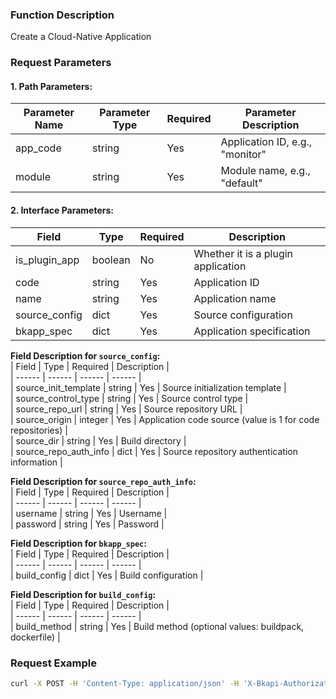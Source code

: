 ### Function Description  
Create a Cloud-Native Application  

### Request Parameters  

#### 1. Path Parameters:  
| Parameter Name | Parameter Type | Required | Parameter Description |  
| ------------ | ------------ | ------ | ---------------- |  
| app_code | string | Yes | Application ID, e.g., "monitor" |  
| module | string | Yes | Module name, e.g., "default" |  

#### 2. Interface Parameters:  
| Field | Type | Required | Description |  
| ------ | ------ | ------ | ------ |  
| is_plugin_app | boolean | No | Whether it is a plugin application |  
| code | string | Yes | Application ID |  
| name | string | Yes | Application name |  
| source_config | dict | Yes | Source configuration |  
| bkapp_spec | dict | Yes | Application specification |  

**Field Description for `source_config`:**  
| Field | Type | Required | Description |  
| ------ | ------ | ------ | ------ |  
| source_init_template | string | Yes | Source initialization template |  
| source_control_type | string | Yes | Source control type |  
| source_repo_url | string | Yes | Source repository URL |  
| source_origin | integer | Yes | Application code source (value is 1 for code repositories) |  
| source_dir | string | Yes | Build directory |  
| source_repo_auth_info | dict | Yes | Source repository authentication information |  

**Field Description for `source_repo_auth_info`:**  
| Field | Type | Required | Description |  
| ------ | ------ | ------ | ------ |  
| username | string | Yes | Username |  
| password | string | Yes | Password |  

**Field Description for `bkapp_spec`:**  
| Field | Type | Required | Description |  
| ------ | ------ | ------ | ------ |  
| build_config | dict | Yes | Build configuration |  

**Field Description for `build_config`:**  
| Field | Type | Required | Description |  
| ------ | ------ | ------ | ------ |  
| build_method | string | Yes | Build method (optional values: buildpack, dockerfile) |  

### Request Example  
```bash
curl -X POST -H 'Content-Type: application/json' -H 'X-Bkapi-Authorization: {"bk_app_code": "apigw-api-test", "bk_app_secret": "***", "bk_token": "***"}' -d '{   "is_plugin_app": false,   "code": "plugin1",   "name": "plugin1",   "source_config": {       "source_init_template": "bk-apigw-plugin-python",       "source_control_type": "bare_git",       "source_repo_url": "https://gitee.com/example/apps.git",       "source_origin": 1,       "source_dir": "plugin",       "source_repo_auth_info": {           "username": "xxxxxx ",           "password": "***"       }   },   "bkapp_spec": {       "build_config": {           "build_method": "buildpack"       }   }}' --insecure https://bkapi.example.com/api/bkpaas3/stag/bkapps/cloud-native/
```